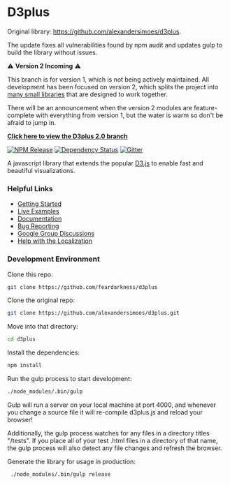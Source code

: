# D3plus

Original library: https://github.com/alexandersimoes/d3plus.

The update fixes all vulnerabilities found by npm audit and updates gulp to build the library without issues.

⚠️  **Version 2 Incoming**  ⚠️

This branch is for version 1, which is not being actively maintained. All development has been focused on version 2, which splits the project into [many small libraries](https://github.com/d3plus/) that are designed to work together.

There will be an announcement when the version 2 modules are feature-complete with everything from version 1, but the water is warm so don't be afraid to jump in.

**[Click here to view the D3plus 2.0 branch](https://github.com/alexandersimoes/d3plus/tree/2.0)**

[![NPM Release](http://img.shields.io/npm/v/d3plus.svg?style=flat-square)](https://www.npmjs.org/package/d3plus)
[![Dependency Status](http://img.shields.io/david/alexandersimoes/d3plus.svg?style=flat-square)](https://david-dm.org/alexandersimoes/d3plus)
[![Gitter](https://img.shields.io/gitter/room/nwjs/nw.js.svg?style=flat)](https://gitter.im/d3plus/)

A javascript library that extends the popular [D3.js](http://d3js.org) to enable fast and beautiful visualizations.

### Helpful Links
* [Getting Started](https://d3plus.org/blog/getting-started/2014/06/12/getting-started-1/)
* [Live Examples](https://d3plus.org/examples/)
* [Documentation](https://github.com/alexandersimoes/d3plus/wiki)
* [Bug Reporting](https://github.com/alexandersimoes/d3plus/issues?state=open)
* [Google Group Discussions](https://groups.google.com/forum/#!forum/d3plus)
* [Help with the Localization](https://docs.google.com/spreadsheets/d/1JPFkLTDqnF3azUU2ssWs_M918Rr1mXIR-Flh8ccjYlo/edit#gid=0)

### Development Environment

Clone this repo:
```sh
git clone https://github.com/feardarkness/d3plus
```

Clone the original repo:
```sh
git clone https://github.com/alexandersimoes/d3plus.git
```

Move into that directory:
```sh
cd d3plus
```

Install the dependencies:
```sh
npm install
```

Run the gulp process to start development:
```sh
./node_modules/.bin/gulp
```

Gulp will run a server on your local machine at port 4000, and whenever you change a source file it will re-compile d3plus.js and reload your browser!

Additionally, the gulp process watches for any files in a directory titles "/tests". If you place all of your test .html files in a directory of that name, the gulp process will also detect any file changes and refresh the browser.


Generate the library for usage in production:
```sh
 ./node_modules/.bin/gulp release
 ```